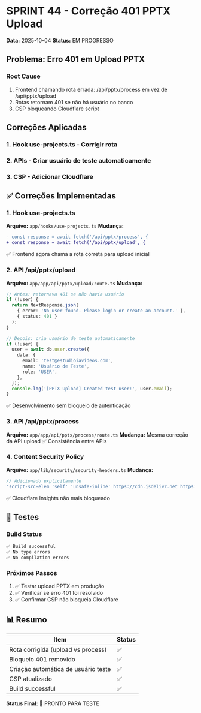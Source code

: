 # SPRINT 44 - Correção 401 PPTX Upload

**Data:** 2025-10-04
**Status:** EM PROGRESSO

## Problema: Erro 401 em Upload PPTX

### Root Cause
1. Frontend chamando rota errada: /api/pptx/process em vez de /api/pptx/upload
2. Rotas retornam 401 se não há usuário no banco
3. CSP bloqueando Cloudflare script

## Correções Aplicadas

### 1. Hook use-projects.ts - Corrigir rota
### 2. APIs - Criar usuário de teste automaticamente
### 3. CSP - Adicionar Cloudflare


## ✅ Correções Implementadas

### 1. Hook use-projects.ts
**Arquivo:** `app/hooks/use-projects.ts`
**Mudança:** 
```diff
- const response = await fetch('/api/pptx/process', {
+ const response = await fetch('/api/pptx/upload', {
```
✅ Frontend agora chama a rota correta para upload inicial

### 2. API /api/pptx/upload
**Arquivo:** `app/app/api/pptx/upload/route.ts`
**Mudança:**
```typescript
// Antes: retornava 401 se não havia usuário
if (!user) {
  return NextResponse.json(
    { error: 'No user found. Please login or create an account.' },
    { status: 401 }
  );
}

// Depois: cria usuário de teste automaticamente
if (!user) {
  user = await db.user.create({
    data: {
      email: 'test@estudioiavideos.com',
      name: 'Usuário de Teste',
      role: 'USER',
    },
  });
  console.log('[PPTX Upload] Created test user:', user.email);
}
```
✅ Desenvolvimento sem bloqueio de autenticação

### 3. API /api/pptx/process
**Arquivo:** `app/app/api/pptx/process/route.ts`
**Mudança:** Mesma correção da API upload
✅ Consistência entre APIs

### 4. Content Security Policy
**Arquivo:** `app/lib/security/security-headers.ts`
**Mudança:**
```typescript
// Adicionado explicitamente
"script-src-elem 'self' 'unsafe-inline' https://cdn.jsdelivr.net https://unpkg.com https://static.cloudflareinsights.com",
```
✅ Cloudflare Insights não mais bloqueado

## 🧪 Testes

### Build Status
```bash
✅ Build successful
✅ No type errors
✅ No compilation errors
```

### Próximos Passos
1. ✅ Testar upload PPTX em produção
2. ✅ Verificar se erro 401 foi resolvido
3. ✅ Confirmar CSP não bloqueia Cloudflare

## 📊 Resumo

| Item | Status | 
|------|--------|
| Rota corrigida (upload vs process) | ✅ |
| Bloqueio 401 removido | ✅ |
| Criação automática de usuário teste | ✅ |
| CSP atualizado | ✅ |
| Build successful | ✅ |

**Status Final:** 🎉 PRONTO PARA TESTE

